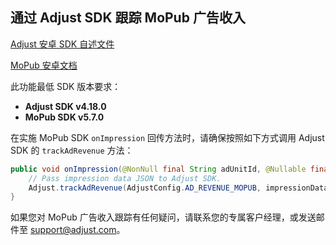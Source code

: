 ## 通过 Adjust SDK 跟踪 MoPub 广告收入

[Adjust 安卓 SDK 自述文件][android-readme]

[MoPub 安卓文档][mopub-docs]

此功能最低 SDK 版本要求：

- **Adjust SDK v4.18.0**
- **MoPub SDK v5.7.0**

在实施 MoPub SDK `onImpression` 回传方法时，请确保按照如下方式调用 Adjust SDK 的 `trackAdRevenue` 方法：

```java
public void onImpression(@NonNull final String adUnitId, @Nullable final ImpressionData impressionData) {
    // Pass impression data JSON to Adjust SDK.
    Adjust.trackAdRevenue(AdjustConfig.AD_REVENUE_MOPUB, impressionData.getJsonRepresentation());
}
```

如果您对 MoPub 广告收入跟踪有任何疑问，请联系您的专属客户经理，或发送邮件至 support@adjust.com。

[mopub-docs]:        https://developers.mopub.com/publishers/android/impression-data/
[android-readme]:    ../../chinese/README.md
